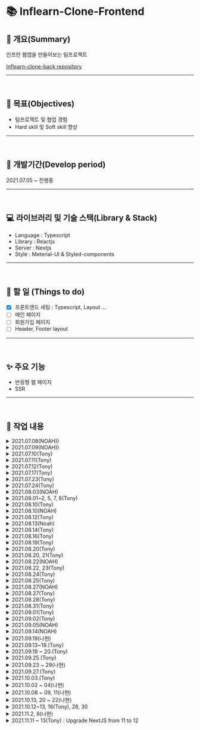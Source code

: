 # 📚 Inflearn-Clone-Frontend

## 📖 개요(Summary)

인프런 웹앱을 만들어보는 팀프로젝트

[Inflearn-clone-back repository](https://github.com/Ark-inflearn/inflearn-clone-back)

---

<br />

## 🎯 목표(Objectives)

- 팀프로젝트 및 협업 경험
- Hard skill 및 Soft skill 향상

---

<br />

## 📆 개발기간(Develop period)

2021.07.05 ~ 진행중

---

<br />

## 💻 라이브러리 및 기술 스택(Library & Stack)

- Language : Typescript
- Library : Reactjs
- Server : Nextjs
- Style : Meterial-UI & Styled-components

---

<br />

## 📑 할 일 (Things to do)

- [x] 프론트엔드 세팅 : Typescript, Layout ...
- [ ] 메인 페이지
- [ ] 회원가입 페이지
- [ ] Header, Footer layout

---

<br />

## ✨ 주요 기능

- 반응형 웹 페이지
- SSR

---

<br />

## 📗 작업 내용

<details>
<summary>2021.07.08(NOAH))</summary>

github repository 생성

- collaborator 초대
- branch protect rule 설정

</details>

<details>
<summary>2021.07.09(NOAH))</summary>

Readme 작성
react-hook-form 적용

참고문헌

- [nextjs, typescript, meterial-ui and jest set-up](https://documentationnerds.com/blog/tech/setup-next-frontend-with-typescript-eslint-prettier-jest-and-react-testing-library)
</details>

<details>
<summary>2021.07.10(Tony)</summary>

### npm run dev 실행 안됨

- [x] next와 next dev의 차이는 ?

  - [What is the difference between next (dev) and next build && next start ?](https://github.com/vercel/next.js/discussions/15053)
  - 같다

- [x] cross-env NODE_OPTIONS='--inspect' next dev는 실행이 안된다.
  - NODE_OPTIONS='--inspect' 이것 때문에 안됨
    - NODE_OPTIONS=inspect 으로 수정하면 실행 됨
    - NODE_OPTIONS 이란 환경변수가 왜 필요한지 잘 모르겠음

### dir 배치 수정

- [x] src 안에 들어가야 할 것은 ?
  - https://nextjs.org/docs/advanced-features/src-directory
  - 앱을 실행하는데 필요한 내가 작성한 소스코드

### 레이아웃 및 컴포넌트 수정([Semantic tag](https://velog.io/@ru_bryunak/HTML-%EA%B8%B0%EC%B4%88-2-%EC%8B%9C%EB%A7%A8%ED%8B%B1-%ED%83%9C%EA%B7%B8%EB%9E%80#:~:text=2%2F8-,%EC%8B%9C%EB%A7%A8%ED%8B%B1%20%ED%83%9C%EA%B7%B8%EB%9E%80%3F,%EC%9D%B4%20%EC%8B%A4%ED%98%84%EB%90%A0%20%EC%88%98%20%EC%9E%88%EB%8B%A4.))

- [x] nav 태그를 div에서 nav로 변경, nav를 header로 감싸줌

  - inflearn 공홈에서 개발자 도구로 태그를 확인하여 똑같이 만들어 줌

- [ ] pages dir 안에 \_document, \_app, index 등 next에서 제안하는 페이지 구성방식 확인 후 정리
  - \_document :
  - \_app :
  - index :

### 기타 설정파일 확인

- [ ] tsconfig.json 에서 include 부분 다시 확인하기

</details>

<details>
<summary>2021.07.11(Tony)</summary>

- [x] header, footer 윤곽만 잡기

### home page

- [ ] slider 공간만 만들기
- [x] 검색창 모양만 만들기
- [ ] 강의 카드 컴포넌트 만들기
  - li.lecture\_\_card{card$}\*10
  - [emmet을 통해 효율적으로 작성](https://webruden.tistory.com/77)

```html
<li className="lecture__card">card1</li>
<li className="lecture__card">card2</li>
<li className="lecture__card">card3</li>
<li className="lecture__card">card4</li>
<li className="lecture__card">card5</li>
<li className="lecture__card">card6</li>
<li className="lecture__card">card7</li>
<li className="lecture__card">card8</li>
<li className="lecture__card">card9</li>
<li className="lecture__card">card10</li>
```

</details>

<details>
<summary>2021.07.12(Tony)</summary>

### Things to do

- [x] 강의 카드 컴포넌트 만들기
- [x] 더미 데이터(json)으로 강의 컴포넌트 home에 띄우기
  - [ ] 실제로 api로 받아오는 과정 알아보기
- [ ] media query 로 반응형 화면 만들 때 스크린 사이즈 나누는 구간 알아보기
- [x] slider 공간만 만들기
- [ ] search안의 title 문구 매일 바뀌게 하기

### home page

- html 원달러 표시 : `&#8361;`
- 천단위 콤마 : [정규식 이용](https://hianna.tistory.com/441)

### 참고 문헌

- [html에 원달러 표시 대신 reverse solidus 나올 때](https://sqlplus.tistory.com/entry/html-%EC%86%8C%EC%8A%A4%EC%97%90-%EC%9B%90%ED%99%94%ED%86%B5%ED%99%94%ED%91%9C%EC%8B%9C%EB%A5%BC-%ED%95%A0%EB%95%8C-%EC%97%AD%EC%8A%AC%EB%A0%88%EC%89%AC%EB%A1%9C-%EB%82%98%EC%98%AC%EB%95%8C-%EC%B2%98%EB%A6%AC%EB%B0%A9%EB%B2%95)

</details>

<details>
<summary>2021.07.17(Tony)</summary>

### tsconfig.json 속성

- [컴파일러 옵션 설정](https://typescript-kr.github.io/pages/compiler-options.html)

- include, exclude 속성은 glob과 유사한 파일 패턴 목록을 가짐

  - \*: 모든 문자(디렉토리 구분기호 제외)
  - ?: 한 문자와 매칭(디렉토리 구분기호 제외)
  - \*\*/ : 반복적으로 모든 하위 디렉토리와 매칭
  - "src/\*/\*\*" : src 안의 모든 하위 디렉토리 + 지원하는 확장자(ex. .ts, .tsx, .d.ts)
    - allowJs가 true(true로 설정 해놓은 상태)이면 .js와 .jsx 도 포함

- [ ] next에서 typescript return type, prop type 알아보기
  - [x] type vs interface
    - interface로 표현할 수 없는 형태가 아니면 interface를 이용하자
  - [ ] next에서 return type, prop type을 어떻게 지정하는게 좋은지 알아보기

### 참고 문헌

- [typescript-kr, tsconfig.json](https://typescript-kr.github.io/pages/tsconfig.json.html)
- [type vs interface가 더 낫다](https://yceffort.kr/2021/03/typescript-interface-vs-type)
- [type과 interface 차이](https://medium.com/@alexsung/typescript-type%EA%B3%BC-interface-%EC%B0%A8%EC%9D%B4-86666e3e90c)

</details>

<details>
<summary>2021.07.23(Tony)</summary>

## Issue #9 : AppLayout 구조 적용

### \_document, \_app, index 우선순위 파악

- \_document.js는 시작점 : HTML Document
- \_app.js : 공통의 레이아웃 작성
- index.js : "/"로 시작되는 경로
- \_error.js : Error page : 아직 잘 모름

참고 문헌

- [개인블로그 : next.js 구조](https://salgum1114.github.io/nextjs/2019-05-06-nextjs-static-website-1/)

document > app > index 순으로 내려와서 index에 본격적으로 만들면 될 것 같다

- 현재 AppLayout 이라는 공통 component를 만들어서 header와 footer가 필요한 곳이면 사용 할 수 있게 함

### styled component 설치

- npm i styled-components
- noah님하고 상의하고 웬만하면 .css파일을 작성하지 않는 방향으로 진행해볼 예정

typescript는 입력이 예상되는 props에 대한 type검사는 할 수 있겠지만
react에서 어떻게 써야되는지는 알아볼 필요가 있음

</details>

<details>
<summary>2021.07.24(Tony)</summary>

### 작업내용

- MainSlider 컴포넌트 추가
  - react-slick 라이브러리 사용

### 향후 계획

#### style

- [ ] .CSS 파일 styled component로 변경할 예정
- [ ] CSS style 관련 공통으로 사용하는 색상 등에 대한 상수값을 모아놓은 파일 생성

#### slider 기능 추가 및 수정

- [ ] 향후 배경색을 이미지와 같게하는 방법에 대해 생각해보고 변경
- [ ] 해당 슬라이드로 이동하는 버튼 추가
- [ ] 모바일 화면에 슬라이더 모양 변화하도록 수정
- [ ] 슬라이더에 링크 추가

#### 리덕스 및 사가 설정

</details>

<details>
<summary>2021.08.03(NOAH)</summary>

### 작업내용

- signup page 작성
  - Material-UI( CSS)
    - TextField: input과 같은 역할을 함
    - Typography: div와 같은 역할
    - Grid: Grid를 사용하여 Flex나 Grid와 같은 디자인을 쉽게 구현
    - IconButton: Material에서 제공하는 icon을 button으로 사용하게 해줌
    - styles.ts: custom css파일, className으로 변수값을 넘기면 custom 디자인이 적용됨
  - react-hook-form( form)
  - yup( signup rule)

### 향후 계획

#### style

- [x] SNS 로그인 디자인

#### 회원가입 rule

- [x] yup을 사용하여 회원가입 rule 설정
- [x] rule에 맞지 않은 경우 error 메시지 출력
- [ ] 이용약관, 개인정보취급방침 페이지 생성

</details>

<details>
<summary>2021.08.01~2, 5, 7, 8(Tony)</summary>

## Redux setting

### 1. 설치 모듈

#### npm install redux next-redux-wrapper react-redux --save

- redux
- next-redux-wrapper
  - Next.js의 서버사이드 렌더링 관련 복잡한 설정을 쉽게 해주는 HOC
- react-redux
  - react 바인딩

#### npm install -d redux-devtools-extension @types/next-redux-wrapper @types/react-redux

- redux-devtools-extension : 개발자 도구 사용을 위한 라이브러리

#### npm install redux-saga

- redux-saga는 type을 자체적으로 지원하기 때문에 @type/redux-saga는 필요 없음(deprecated 됨)

#### npm i immer

- 알아서 불변성을 지켜주는 라이브러리

#### npm i faker shortid

- npm i --save-dev @types/faker
- npm i --save-dev @types/shortid

- dummy data test를 동적으로 하기 위해 faker와 shortid를 설치

#### npm i axios

- saga에서 사용, 비동기 http통신(Promise based HTTP client for the browser and node.js)

#### npm i -S @redux-saga/core

- eslint가 지적해줘서 설치함

### 2. redux tree

redux

- reducers
  - index
  - user
  - lecture
  - types
- sagas
  - index
  - user
  - lecture
- configureStore

#### 2-1. commonState class 삭제

- loading, done, error의 반복되는 타이핑을 피하려고 했으나 done을 제거하고 loading, error만 사용하면 없는게 더 직관적이라서 없는게 낫다고 판단 함
- data도 class member 변수로 있었으나 막상 사용해보니 class 내 멤버변수에 있을 필요가 없었음

### 3. 기타

#### 리덕스 설치 및 세팅 중

- [x] State type 정의 해야 됨
- [x] User, Lecture - reducer, saga 설계
  - lecture만 샘플로 생성

#### eslint rule 중 'no-param-reassign': 'off' => immer 사용을 위해

#### main(home) page redux 동작 흐름

- 처음 화면을 불러올 때 LOAD_REQUEST action을 시작으로 데이터(Lecture card)를 불러 옴
- add 버튼을 누를 때마다 데이터가(Lecture card) 추가 됨
- 지금은 더미 데이터로 불러 오지만 api를 요청할 경우 request에서 호출 하는 부분만 추가하면 됨

#### 별점 표시 방식

- 소수점 둘 째 자리에서 반올림 후 소수점 첫 째 자리 저장
- n.2 ~ n.8 까진 별 반개(3.2~3.8은 3개 반)
- n.1 점까진 버림(3.1은 별 3개로 표시)
- n.9 점은 올림(3.9는 별 4개로 표시 됨)

### 4. 참고 문헌

- https://jktech.tistory.com/46
- 인프런 노드버드 강의
- https://medium.com/@raphat/next-js-typescript-redux-3fbc990cb901
- [next-redux-wrapper 공식문서](https://github.com/kirill-konshin/next-redux-wrapper)
- [RootState](https://stackoverflow.com/questions/60777859/ts2339-property-tsreducer-does-not-exist-on-type-defaultrootstate)

### 5. 프론트 회의 안건

- [ ] 타입 저장 위치 : interface나 type을 해당 파일에 놓을 것인지 따로 파일을 만들어서 정리를 할 것 인지
- [ ] 리덕스가 전체 강의 로드하는 부분을 샘플로 만들었는데 자신이 만들 UI관련 리덕스는 직접 만드는 것이 좋을 것 같음
- [ ] 관리자 페이지를 만들어야 하나..? slider 배경색은 DB에서 가져와야 될 것 같은데 이걸 매번 백엔드 개발자가 저장하는 것 보다 관리자페이지가 있으면 좋을 것 같음
  - 우선순위 낮음

</details>

<details>
<summary>2021.08.10(Tony)</summary>

슬라이더 리덕스 연결
slider 하나 때문에 reducer와 saga에 파일을 하나씩 만들기 번거로워서
lecture파일에 합쳐서 작업했습니다.

</details>

<details>
<summary>2021.08.10(NOAH)</summary>

### 작업내용

- signup page error case
  - Material-UI( CSS)
    - useStyle: material-ui에 직접 className으로 스타일을 적용하기 위한 hook, 적용하고자하는 속성을 객체로 생성하고 적용
    - createTheme: meterial-ui에서 이미 디자인된 속성들을 변경하고 싶은 경우 사용, ex) 색상, 크기, 패딩.. 등
  - react-hook-form( form)
    - Controller: material-ui와 같은 라이브러리를 연동하기 위한 wrapper
    - useFormContext: 중첩 된 구조에서 데이터를 전달하고자 할 때 사용, ex) 특정 form을 component로 빼서 관리하고 react-hook-form을 적용하는 경우
    - FormProvider: userFormContext가 적용하고자 하는곳의 wrapper
    - useForm: react-hook-form 기본 hook
  - yup( signup rule)
    - error 핸들시 schema 객체에 에러 핸들을 하고자하는 사항들을 정리하고 react-hook-form의 formState의 error에서 받아서 사용, ex) errors.email?.message
    - yup을 태그에 적용할때 태그 name과 yup에서의 정의 이름을 같게 해야 적용이 됨, ex) name: email / email: yup.string().min(10).max(30)....
    - matches: 정규표현식을 사용하기 위한 method
    - oneOf([yup.ref('email'), null]: 다른 input과 값이 일치하는지 여부를 확인하고자 할 때 사용
    - error 객체의 경우 submit하고 나서 적용 됨
    - 현재 정규표현식의 에러 핸들은 errors 객체의 message method를 확인하여 일치하는 방식으로 적용

### 오류해결

- Warning: Failed prop type: Invalid prop `error` of type `object` supplied to `ForwardRef(TextField)`, expected `boolean`
  - TextField 태그의 error에는 boolean값만 가능한데 yup에서의 에러 메시지는 문자열이 생성되기 때문에 문제가 되는 현상
    - error 태그에 !!를 두번 넣어 boolean 변수로 만들어주면 됨, ex) !!error.password

### 향후 계획

- Redux와 연결
- 로그인 모달 구현
- 공통 레이아웃 구현

#### 회원가입 rule

- [x] yup을 사용하여 회원가입 rule 설정
- [x] rule에 맞지 않은 경우 error 메시지 출력
- [ ] 이용약관, 개인정보취급방침 페이지 생성

</details>

<details>
<summary>2021.08.12(Tony)</summary>

### 메인페이지 리스트에 로딩 스피너 추가

- 서버사이드 렌더링이기 때문에 필요 없을 것 같기도 함
- 재미로 추가 해봄

### 메인페이지 강의 리스트

- 마우스 호버 시 나오는 description 추가
- [ ] 장바구니, 좋아요 등 아이콘에 설명 라벨 추가 해야 함
- [ ] 카드 전체적으로 크기 키워야 함

### 기타

- 컴포넌트 파일명 첫글자 대문자로 변경(노아님 요청사항)

### 참고문헌

- [react onHover event handling](https://upmostly.com/tutorials/react-onhover-event-handling-with-examples)

</details>

<details>
<summary>2021.08.13(Noah)</summary>

### Update Nextjs version 11

- Conformance
  - `npx next lint` 명령어를 치면 현재 app의 ESLint를 전체적으로 수행해서 메시지로 CLI에 보여줌
- Improved Performance
  - 11버전 업데이트를 하며 app을 열고 startup time을 24%이상 감소시키고 React refresh 관련하여 프로세싱 타임을 40%이상 감소시킴
  - Babel 관련 startup time 감소
  - 새로운 Babel loader 구축
  - 로딩, 메모리 캐싱과 관련하여 최적화
  - 개발자가 실제로 할 것은 없고 update만으로 이미 적용이 되는 사항
- Script Optimization

  - `next/script`
  - 웹사이트에 다른곳에서 가져와서 사용하는 기능들을 추가할때 라이브러리가 무겁거나 최적화의 문제가 있는데 이것을 Nextjs의 Script 태그가 해결해줌( polyfill, widgets 등)
  - Script 태그에 strategy 속성을 추가하면 자동적으로 최적화 및 성능 향상
    - third party 라이브러리의 실행 순서를 입맛에 맞게 설정 할 수 있음
    - beforeInteractive, afterInteractive( default), lazyOnload 속성

- Image Improvements
  - `next/image`
  - Image 로딩과 관련하여 성능 개선
    - Nextjs의 Image 태그를 사용하면 정적이미지의 가로/세로 크기를 자동으로 정의해줌
    - 인터넷이 느린 사용자를 위하여 blur 이미지를 Nextjs에서 태그 속성으로 제공
- Webpack 5
  - `next.config.js`
  - 웹팩5와 관련하여 다양한 특징 및 개선점들이 구축됨
- Create React App Migration (Experimental)
  - 새로운 툴 `@next/codemod` 개발
  - Create React App을 자동적으로 Nextjs로 변경해주는 툴
- Next.js Live (Preview Release)
  - 협업을 위한 기능
  - 웹사이트를 띄워놓은 상태에서 라이브로 마우스로 공간을 지정 할 수 있고 실시간 채팅도 가능한 기능

### 참고문헌

- [Nextjs docs](https://nextjs.org/blog/next-11#upgrade-guide)
- [Conformance](https://web.dev/introducing-aurora/)
- [Script](https://github.com/vercel/next.js/discussions/24938)
- [Script](https://docs.google.com/document/u/0/d/1ZEi-XXhpajrnq8oqs5SiW-CXR3jMc20jWIzN5QRy1QA/mobilebasic#)
- [Image](https://vercel.com/blog/core-web-vitals#cumulative-layout-shift)
- [Image](https://nextjs.org/docs/basic-features/image-optimization)
- [Webpack](https://nextjs.org/docs/messages/webpack5)

</details>

<details>
<summary>2021.08.14(Tony)</summary>

### 작업 내용

- 강의 카드 마우스 오버 할 때 나오는 설명 밑 아이콘 3개에 말풍선 추가
- lectureCard 폴더를 만들어서 components폴더 정리
- node notifier가 자동으로 설치됨(업데이트 하려고 npm i 하니 설치 됨)
  - cross platform(windows, mac, linux)에서 알람을 띄울 수 있는 모듈

### 참고문헌

- [CSS로 말풍선 만들기](https://ungdoli0916.tistory.com/753)

</details>

<details>
<summary>2021.08.16(Tony)</summary>

### 작업 내용

- AppLayout, CourseLayout을 components 폴더에서 layouts (신규)폴더로 이동
- [ ] create course 페이지에서 제목 입력 후 강의 만들기를 누르면 수정 페이지로 이동
- 강의 생성 후 id를 저장할 필요는 없을 것 같아서 리덕스를 사용하지 않음
  - 어떻게 하는게 좋을지 토론 필요

```typescript
const inputTitle = useRef<HTMLInputElement>(null);
```

- 초기값에 null을 박아줘야 된다. -> HTMLInputElement | null

#### next에서 redirect

```typescript
import { useRouter } from 'next/dist/client/router';
const router = useRouter();
router.push(`/course/${id}/edit/course_info`);
```

### 로컬 서버 세팅

```typescript
// app.ts or index.ts
app.use(
  cors({
    origin: true,
    // credentials: false
  })
);
app.use(express.json()); // front에서 json형태의 data를 보낼때 그것을 req.body에 넣어줌
app.use(express.urlencoded({ extended: true })); // form&submit을 하면 url encoded방식으로 data가 넘어오는데 그것을 req.body에 넣어줌

app.use('/create_course', lectureRouter);
```

```typescript
// lectureRouter
import * as express from 'express';

const router = express.Router();

router.post('/', (req, res) => {
  console.log('body', req.body);
  res.json({ id: 1234, result: 'ok' });
});

export default router;
```

### 나중에 추가해야 될 부분

- `/course/${id}/edit/course_info`으로 이동 시 내 강의가 아닌 곳으로 이동할 경우 404 띄워줘야 함
  - 유저가 GET방식으로 접속을 시도 할 때 서버에서 검증 후 수정페이지를 보여줄지 말지 결정

</details>

<details>
<summary>2021.08.19(Tony)</summary>

### create_course page

- create_course에서 강의 만들기 누르면 `/course/1/edit/course_info`로 이동하게 함
  - 나중에 서버 붙일 땐 주석 해제하면 됨
- 제목 없는 경우 alert 대신 경고 메세지가 뜨도록 함

### create_course -> edit 강의 제목 넘기기

- 리덕스 사용
- 기존 axios만 사용하던 것을 redux를 이용하도록 변경
  - saga effect의 put은 dispatch랑 비슷함

### saga call type

- `Generator<T, TReturn, TNext>`
- [x] generator function에서 type 지정하는 법 알아보기
  - https://github.com/microsoft/TypeScript/issues/26959

### test.css 파일 생성

- styled component 에서 자동완성을 잘 지원하지 않으므로 css파일을 테스트목적으로 만들음

### create course btn에 로딩 적용

- 로딩 시간 동안 클릭 방지(pointer-events), 투명도 변경(opacity)

### 참고문헌

- [styled component props](https://styled-components.com/docs/basics)
- [css prevent mouse click](https://stackoverflow.com/questions/44719980/how-to-prevent-the-click-event-using-css)
- [css pointer-events](https://developer.mozilla.org/en-US/docs/Web/CSS/pointer-events)
- [typescript styled components with props](https://stackoverflow.com/questions/47077210/using-styled-components-with-props-and-typescript)

</details>

<details>
<summary>2021.08.20(Tony)</summary>

### Things to do

- [x] create-course에서 store에 저장한 title 가져오기
- [ ] edit course info 앱 레이아웃 수정

</details>
<details>
<summary>2021.08.20, 21(Tony)</summary>

### 수정사항

- children에 type 적용
- header, footer 이름을 HeaderLayout, FooterLayout으로 변경( Next에 존재하는 이름이기 때문에 겹침)
- 컴포넌트의 재사용성을 위해서 기존 styles를 지우고 컴포넌트로 이동

### styled(Link) 안됨

```typescript
const SeeTheLecture = styled.button`
  font-weight: 800;
  width: 160px;
  height: 48px;
  font-size: 18px;
  border-radius: 3px;
  border: 0;
  background-color: #fff;
  border-color: #dbdbdb;
  border-width: 1px;
  color: #363636;
  cursor: pointer;
  justify-content: center;
  padding: calc(0.375em - 1px) 0.75em;
  text-align: center;
  white-space: nowrap;
`;

<Link href={`/course/${id}`}>
  <SeeTheLecture>강의보기</SeeTheLecture>
</Link>;
```

- Link안에 button태그 넣는 방식으로 스타일링 적용

  - a태그로 하려 했으나 width가 적용이 안됨

- [ ] 강의 제작 column에 해당 페이지 일 때 글자 색 변화
  - course_info 페이지 -> 강의 정보 글자 색 진하게

</details>
<details>
<summary>2021.08.22(NOAH)</summary>

### Things to do

- [ ] 버튼에 스타일 적용
- [ ] responsive 화면 구성

### 수정사항

- 회원가입 페이지 및 컴포넌트 리팩토링
- useStyles 구조분해

```typescript
const { classname } = useStyles();
```

### 적용사항

- Header 구현
  - AppBar : 네비게이션 컨테이너
  - ToolBar : 안에 컨텐츠를 넣으면 Flex와 같이 자동정렬
- 적용해야 할 버튼을 headerData로 하여 추가
  - 추 후 변경이 있을때 쉽게 적용하기 위함

### 문제사항

- nextjs에서 html,body 태그가 전체화면이 되지 않아 \_app.tsx에 아래 스타일을 적용하였으나 메인페이지에서 적용되지 않는 현상
  - html이 전체 보이는 화면의 크기가 아니기 때문에 sticky가 중간에 짤림

```typescript
<style global jsx>
  {`
    html,
    body,
    body > div:first-child,
    div#__next,
    div#__next > div {
      height: 100%;
    }
  `}
</style>
```

</details>

<details>
<summary>2021.08.22, 23(Tony)</summary>

- [ ] edit course layout
  - [x] column sticky
  - [x] 현재 페이지에 해당하는 부분 글자 진하게
  - [ ] modal : 눈길을 끄는 제목 작성 꿀팁
  - [ ] 페이지 로드 시 관련 데이터 가져와서 필수 조건 작성된 페이지는 초록색으로 v 표시
- [ ] course_info 페이지 구성

### CourseLayout.tsx

CourseHeaderContainer height + CourseLayoutGrid padding top(24px) + CourseNav padding top(0.75rem == 12px) 의 높이에 sticky

- StepContainer의 headerHeight prop에 바로 넣어 주면 CourseHeaderContainer height가 측정되지 않은 상태(undefined)로 계산이 되서 sticky의 top에 NaN이 들어감(sticky 적용 안됨)
- 페이지 로드할 때 useState의 headerHeight에 값을 넣어서 나중에 계산된 height값이 반영 되도록 함

### create_course.tsx

- 강의 id를 전달 받고 saga에서 직접 redirect시키도록 함(뒤로가기 안되는 문제 해결)

</details>

<details>
<summary>2021.08.24(Tony)</summary>

### create_course

- 강의 만들기 버튼을 누르지 않고 input text에서 제목 입력 후 엔터로도 강의 생성되도록 변경

### CourseLayout

- window.location.pathname에서 강의 생성후 수정페이지로 넘어갈 때 window객체를 인식하지 못해서 useRouter를 사용해서 현재 경로를 추적하도록 함

### 데이터 로드해서 넣어야 함

- [ ] 미리 저장했던 데이터 불러와서 데이터 로드해서 넣어야 함

</details>

<details>
<summary>2021.08.25(Tony)</summary>

### 카테고리 버튼 중 다른 카테고리 선택하면 현재 선택된 카테고리 색상 원래대로 돌리기

- 사용하는 곳에서 useState로 변수 하나 만들고 그것을 prop으로 전달

```typescript
// course_info.tsx
const [selectedId, setSelectedId] = useState<string>('');

<CourseCommonButton id="1" text="개발, 프로그래밍" selectedId={selectedId} setSelectedId={setSelectedId} />;
```

- 버튼 컴포넌트의 onClick에서 버튼 클릭한 것에 대한 정보(id)를 저장
- 버튼 컴포넌트 안의 useEffect에서 그것과 일치하는지 여부에 따라 true/false를 styled component에 전달

```typescript
// CourseCommonButton.tsx
const CourseCommonButton = ({ id, text, selectedId, setSelectedId }: Props) => {
  const [isSelected, setIsSelected] = useState(false);

  function onClickButton() {
    setSelectedId(id);
  }

  useEffect(() => {
    if (id === selectedId) {
      setIsSelected(true);
    } else {
      setIsSelected(false);
    }
  }, [selectedId]);

  return (
    <CourseCommonButtonStyle onClick={onClickButton} key={id} isSelected={isSelected}>
      {text}
    </CourseCommonButtonStyle>
  );
};
```

### 추가 하기 버튼 누르면 add components dynamically

- 리덕스에서 state(array)를 가져와서 추가해야 될 것 같다

#### 예상 데이터 구성

```typescript
data : {
  createLecture : {
    courseInfo : {
      title: string, // 강의 제목
      whatYouCanLearn: string[], // 이런걸 배울 수 있어요
      expectedStudents: string[], // 이런 분들에게 추천해요
      requiredKnowledge: string[], // 선수지식
      category: { // 카테고리
        id: string,
        name: string,
      },
      level: string // 강의 수준
    }
    // 상세소개, 커리큘럼, 커버이미지 정보는 나중에
  },
  setting : {
    // 강의설정
    // 지식공유자 설정
  }
}
```

### 참고 문헌

- [dynamically-add-child-components-in-react](https://stackoverflow.com/questions/36651583/dynamically-add-child-components-in-react)

</details>

<details>
<summary>2021.08.27(NOAH)</summary>

### HeaderLayout

- 메뉴바 포지션 수정

  - 메뉴바가 평소에는 relative였다가 메뉴바 크기만큼 내려올 경우 sticky로 바뀌도록 수정
  - scroll 이벤트가 너무 자주 불리기 때문에 lodash 라이브러리의 throttle 기능을 사용하여 0.3초에 한 번만 불리도록 구현

```typescript
const throttledScroll = useMemo(
  () =>
    throttle(() => {
      if (window.scrollY > 64) {
        setIsNavOn(true);
        return;
      }
      setIsNavOn(false);
    }, 300),
  []
);
```

- 모바일용 메뉴바
  - 인프런 페이지와 같이 모바일 화면( 1025px)이하로 내려갈 경우 Layout이 변경되도록 구현
  - 메뉴를 팝업으로 띄워지도록 함

### HeaderLayout 구현해야 할 것

- 로그인 모달창
- 검색창 기능
- 메뉴 팝업 기능
- 모바일 메뉴 팝업 스타일링

### 추 후 확인

- 일단 레이아웃이 되도록 CSS를 덕지덕지 붙여놨는데 효율적으로 할 수 있도록 검토해야 함

</details>

<details>
<summary>2021.08.27(Tony)</summary>

### 강의생성 후 window api로 페이지 이동시 데이터 날라가는 문제

- window.location.href 를 사용하면 페이지가 새로고침되면서 자바스크립트(리덕스 스토어)에 있는 모든 데이터가 날라감

- react나 next에서 제공하는 router를 saga에서 사용해야 되는데
  useRouter나 useHistory는 hook이기 때문에 component가 아닌 saga에선 사용이 불가능 함(hooks rule)

- 문제 해결
  - saga에서 페이지 이동을 시키려 했으나 위와 같은 문제로 잘 되지 않음
  - 'history', 'react-router-redux' 라이브러리 둘다 써봤는데 typescript문제인지 next문제인지 뭔지 잘 되지 않음
  - 기존 방식 대로 컴포넌트에서 페이지를 이동 시키는 대신 flag로 사용중인 done변수를 false로 만드는 dispatch를 실행문 마지막에 추가해서 성공

</details>

<details>
<summary>2021.08.28(Tony)</summary>

### 강의 수정 페이지 로드 시 데이터 받아오기(redux saga)

- 확인

### children component에 props 전달하기

```typescript
<CourseMain>
  {console.log('React.isValidElement(children)', React.isValidElement(children))}
  {React.isValidElement(children) && React.cloneElement(children, { lectureData })}
  {/* {React.Children.map<React.ReactNode, React.ReactNode>(children, (child) => {
            if (React.isValidElement(child)) {
              return React.cloneElement(child, { lectureData });
            }
          })} */}
  {/* {children} */}
</CourseMain>
// 결론 안됨 => each child에서 store에서 데이터 가져오기
```

- each child에서 store에서 데이터 가져오기

### typescript에서 initial data 를 하나하나 다 넣어줘야되는건지 알아보기

- 초기값을 다 넣어줘야 될 것 같음

### 참고문헌

- [children component에 props 전달하기](https://eomtttttt-develop.tistory.com/203)
  - `This JSX tag's 'children' prop expects a single child of type 'ReactElement<any, string | JSXElementConstructor<any>>', but multiple children were provided.` => 안됨
  - https://stackoverflow.com/questions/42261783/how-to-assign-the-correct-typing-to-react-cloneelement-when-giving-properties-to
    - 안됨 : React.isValidElement(children) 통과가 안됨
  - https://www.geeksforgeeks.org/how-to-use-react-cloneelement-function/
  - [리액트 요소 검증하기](https://webisfree.com/2020-08-26/[react]-%EB%A6%AC%EC%95%A1%ED%8A%B8-%EC%9A%94%EC%86%8C-%EA%B2%80%EC%A6%9D%ED%95%98%EA%B8%B0-isvalidelement)
    - 하나 짜리만 됨(`<div>하나<div>` 같은)
      - 하나 짜리도 props 전달이 잘 안됨
- [react-children with typescript](https://www.carlrippon.com/react-children-with-typescript/)

</details>

<details>
<summary>2021.08.31(Tony)</summary>

### eslint => react/require-default-props : off

- https://stackoverflow.com/questions/63696724/eslint-problem-with-default-props-in-functional-component-typescript-react

### onClickDelete

#### 1차 시도 : store state is read-only

```typescript
const onClickDelete = (_list: string[], index: number) => {
  _list.splice(index, 1);
};
<button onClick={() => onClickDelete(list, index)} type="button">
  <DeleteIcon />
</button>;
```

- redux에 있는 데이터는 read-only 임
- dispatch를 이용해서 reducer에서 작업을 하려고 했었는데 component에 들어오는 string[]이 store에 각각 다르게 저장되어 있기 때문에 기존의 draft.initialState.data 같은 방식으로 수정할 수 없음

#### 2차 시도 : read-only 제거 - setAutoFreeze(false);

```typescript
// store에서 read-only 속성 제거
import { setAutoFreeze } from 'immer';
setAutoFreeze(false);

// TextListBox.tsx
const onClickDelete = (_list: string[], index: number) => {
  _list.splice(index, 1);
};
<button onClick={() => onClickDelete(list, index)} type="button">
  <DeleteIcon />
</button>;
```

- store에 있는 값을 직접 변경 가능하지만 re-render가 안됨
  - 원래 reducer로 store의 값을 변경하면 re-render가 되는데 이런식으로 바로 바꿔버리니까 안되는 듯

#### 3차 시도 : useState에 store의 state를 넣고 setState를 컴포넌트에 전달

```typescript
// course_info.tsx
const [textArray, setTextArray] = useState<string[]>();
<TextListBox list={textArray} setTextArray={setTextArray} />;

// TextListBox.tsx
type Prop = {
  list?: string[];
  setTextArray: React.Dispatch<React.SetStateAction<string[] | undefined>>;
};

const TextListBox = ({ list = [], setTextArray }: Prop) => {
  const onClickDelete = (textList: string[], index: number) => {
    textList.splice(index, 1);
    setTextArray([...textList]);
    console.log('after remove', textList);
  };

  return (
    <button onClick={() => onClickDelete(list, index)} type="button">
      <DeleteIcon />
    </button>
  );
};
```

- setState를 전달을 해도 setTextArray(textList) state를 직접 변화하고 그것을 그대로 전달하면 렌더링이 되지 않음
- setTextArray([...textList]); 같이 배열을 새로 할당해서 전달해야 렌더링이 다시 됨
- TextListBox를 사용하는 개수만큼 useState를 만들어서 각각 전달할 예정

#### 'react/no-array-index-key': 'off'

- index를 key로 사용할 때 나오는 eslint 경고
- 나중에 eslint때문에 문제될 것 같아서 미리 제거

### 참고문헌

- [javascript removing element of array cleanest way](https://stackoverflow.com/questions/47023975/what-is-the-cleanest-way-to-remove-an-element-from-an-immutable-array-in-js)
- [Cannot test reducer: Cannot assign to read only property](https://github.com/reduxjs/redux-toolkit/issues/424)

### 과연 이 방법이 최선인가?

- 컴포넌트 재사용을 위해 리덕스의 read-only속성을 없애고 useState를 각각 만들면서 사용해야되는 건지, 다른 더 좋은 방법은 없는지 찾아봐야 함

### 다음 진행 예정

- [ ] drag and drop으로 array 순서 변화

</details>

<details>
<summary>2021.09.01(Tony)</summary>

### 불변성 보장 하면서 array에서 요소 삭제 하기

```javascript
const arr = ['a', 'b', 'c', 'd', 'e'];

const indexToRemove = 2; // the 'c'

const result = [...arr.slice(0, indexToRemove), ...arr.slice(indexToRemove + 1)];

console.log(result);

// slice는 ...arr를 두번이나 하는 번거로움이 있으므로
const textArray = [...textList];
textArray.splice(index, 1);
// 배열 복사 후 splice를 사용
```

### typescript function type

- parameter 타입, return 타입을 정의해주면 된다.

```typescript
fn: (a: string) => void
```

### redux를 typescript에서 사용하면 initialState는 전부 초기값이 있어야 된다.

- reducer에서 action.data를 받아서 넣을 때 optional chaining을 사용할 수 없다고 나옴

### 참고 문헌

- [typescript function type](https://www.typescriptlang.org/docs/handbook/2/functions.html)

</details>

<details>
<summary>2021.09.02(Tony)</summary>

## TextListBox delete button

### High order function 적용

- HOF로 바꿔도 컴포넌트의 함수타입은 그대로 적용해도 적용됨
- [ ] HOF의 예시를 더 찾아보고 장점을 알아보기

### 버그 수정

- `이런 분들에게 추천해요` 에서 TextListBox를 사용할 때 list array를 expectedStudents가 아닌 whatYouCanLearn으로 오타가 있는 부분을 수정함

</details>

<details>
<summary>2021.09.05(NOAH)</summary>

## 회원가입 error 메시지

- err.response.data에 서버에서 받아온 에러 메시지가 있음
- AxiosError typescript 처리

```typescript
onError: (err: AxiosError) => {
  console.error(err.response?.data);
};
```

- useInput 커스텀 훅 nodebird 강의에서 가져옴

```typescript
import { ChangeEvent, Dispatch, SetStateAction, useCallback, useState } from 'react';

type ReturnType<T = any> = [T, (e: ChangeEvent<HTMLInputElement>) => void, Dispatch<SetStateAction<T>>];

const useInput = <T>(initialData: T): ReturnType<T> => {
  const [value, setValue] = useState(initialData);

  const handler = useCallback((e: ChangeEvent<HTMLInputElement>) => {
    setValue(e.target.value as unknown as T);
  }, []);

  return [value, handler, setValue];
};

export default useInput;
```

## 구현 할 것

- 비밀번호 찾기 모달
- 간편 회원가입
- 간편 로그인

</details>

<details>
<summary>2021.09.14(NOAH)</summary>

## 비밀번호 찾기 Modal 구현 (Portal 사용)

- \_document.js 페이지에 Modal을 넣을 div tag 추가

```html
<html lang="en">
  <head>
    <link rel="stylesheet" href="https://fonts.googleapis.com/css?family=Roboto:300,400,500,700&display=swap" />
  </head>
  <body>
    <script src="https://polyfill.io/v3/polyfill.min.js?features=default%2Ces2015%2Ces2016%2Ces2017%2Ces2018%2Ces2019" />
    <main />
    <NextScript />
    <div id="find-password-modal" />
  </body>
</html>
```

- Portal wrapper 추가

```typescript
export default function Portal({ children, selector }: IProps) {
  const [mounted, setMounted] = useState(false);

  useEffect(() => {
    setMounted(true);
    return () => setMounted(false);
  }, []);

  // eslint-disable-next-line @typescript-eslint/no-non-null-assertion
  return mounted ? createPortal(children, document.querySelector(selector)!) : null;
}
```

- Content가 되는 component 추가
- 비밀번호 찾기 버튼에 따라 showFindPasswordModal useState 변수의 boolean값을 변경하여 제어

```typescript
{
  showFindPasswordModal && (
    <Portal selector="#find-password-modal">
      <FindPasswordModal handleCloseModal={handleCloseFindPasswordModal} />
    </Portal>
  );
}
```

## 구현 할 것

- 백엔드쪽에 Router가 구현된 후 API 연결 테스트를 해야 함

</details>

<details>
<summary>2021.09.19(나현)</summary>

## 구현한 것

- 강의 페이지 레이아웃을 대략적으로 구현
- 강의 카테고리와 필터(난이도, 유·무료 선택, 온라인/오프라인)를 각각 CategoryMenu 컴포넌트와 LectureFilter 컴포넌트로 분리
- 강의 검색하기 부분 디자인 구현
  - 인프런 CSS 참고함.

## 앞으로 진행할 작업

- 더미데이터로 강의 리스트 나타내기
- 카드 정렬 스타일을 선택하는 Grid와 List 버튼 구현하기

</details>

<details>
<summary>2021.09.13~19.(Tony)</summary>

## 강의 생성 부 drag and drop

![](https://images.velog.io/images/gth1123/post/f3f4e477-405e-428d-a5c9-2d931999fa2d/dragAndDrop.gif)

javascript로 직접 구현하려 했으나 애니메이션발동 도중 DOM을 변경하거나
(DOM 위치가 바뀌면 애니메이션이 바뀐 위치를 기준으로 동작하기 때문에 계산이 어렵다)
애니메이션이 끝나기 전에 애니메이션의 도착지점을 변경하는 것이 어려워서 라이브러리를 사용하기로 했다

### sortablejs vs react-sortable-hoc vs react dnd

#### sortablejs

- Weekly Downloads : 약 80만
- 자바스크립트에서 사용하기 위해서 만들어진 라이브러리
- [sortablejs 예제](http://sortablejs.github.io/Sortable/#simple-list)
- react-sortablejs를 사용하면 리액트에서도 편하게 사용가능
  - Weekly Downloads : 약 8만

#### react-sortable-hoc

- Weekly Downloads : 약 46만
- 예제가 잘 되어있다
- [react-sortable-hoc 예제](http://clauderic.github.io/react-sortable-hoc/#/basic-configuration/basic-usage?_k=mpdxwt)

#### react dnd

- Weekly Downloads : 약 81만
- drag and drop react 라이브러리 중 가장 많이 사용된다

#### 선정 기준

- inflearn 애니메이션과 가장 유사한 것
- sortablejs가 거의 똑같고 나머진 mouseup 과 mousedown에서 애니메이션이 이동되는 방식이었다(drag api를 사용하지 않는 것으로 보임)

### react-sortablejs

```
npm install --save react-sortablejs sortablejs
npm install --save-dev @types/sortablejs
```

- force flag를 사용해서 설치를 했다.

- [npm cli flag: ` force` and ` legacy peer deps`](https://github.com/Ark-inflearn/inflearn-clone-front/wiki/npm-cli-flag:-%60--force%60-and-%60--legacy-peer-deps%60)

#### key !== index

DO NOT use the index as a key for your list items. Sorting will not work.

In all the examples above, I used an object with an ID. You should do the same!

I may even enforce this into the design to eliminate errors.

### type 변경 및 설정

- [x] lectureData?.courseInfo에 속한 배열 whatYouCanLearn, expectedStudents, requiredKnowledge 타입변경
  - string[] -> {name: string, order: number}[]
- [x] ReactSortable(sortablejs 라이브러리 컴포넌트)에 props type 맞게 설정

### redux 관련 세팅

- [x] 드래그 앤 드랍 후 저장 버튼 누르면 변경된 순서로 보내기(saga)
- [x] 중간 저장하면서 saga에서 order를 내가 변경해서 보내주는게 맞는건지 생각해보기

  - 그냥 프론트에서 변경된 order로 보내주자 - 나중에 백엔드랑 같이 고민해봐야 함

- delete 아이콘 클릭하면 삭제하던 방식 변경
  - 기존 : reducer에서 store에 있는 것을 바로 삭제
  - 변경 : store에 있는 것을 건들지 않고 useState로 임시로 저장 후 삭제 또는 순서의 변경을 해당 페이지에서 중간저장 버튼을 누르면 서버에 반영되도록 변경
    - 변경된 순서는 새로고침을 하면 다시 서버에서 변경 데이터를 store에 저장하는 방식
    - store는 서버에서 받은 정보만을 저장
    - react-sortablejs에서 사용하는 방식과 맞추는 것

## Things to do on this page

- [ ] 카테고리, 강의 수준 만들기
- [x] 중간 저장버튼과 redux, saga 연결하기
</details>

<details>
<summary>2021.09.19 ~ 20.(Tony)</summary>

## 추가 하기 버튼 기능 구현

- 추가하기를 누르면 store가 아닌 setState에서 변경
  - redux store에 직접 변경하지 않는 이유는 react-sortablejs에서 useState를 사용하기 때문

```typescript
// ReactSortable 컴포넌트에서 setList 속성에 setState가 들어가야 함
<ReactSortable list={expectedStudents} setList={setExpectedStudents} animation={200} handle=".handle">
  {expectedStudents.map((item, index) => (
    <TextListBox key={item.id} item={item} list={expectedStudents} setList={setExpectedStudents} index={index} />
  ))}
</ReactSortable>
```

</details>

<details>
<summary>2021.09.25.(Tony)</summary>

- [ ] package.json에서 dev에 포함된 NODE_OPTIONS='--inspect'자세히 알아보기
  - 예전엔 안됐었는데 지금은 되는 이유
- [x] create_course.tsx warning 조사 후 수정하기
- [ ] course_info.tsx warning 조사 후 수정하기
  - 무시
- [x] 추가하기 이후 input tag value 초기화

### create_course.tsx warning 조사 후 수정하기

- react_devtools_backend.js:4049 Warning: Received `false` for a non-boolean attribute `loading`.

```
// create_course.tsx

Warning: Received `false` for a non-boolean attribute `loading`.

If you want to write it to the DOM, pass a string instead: loading="false" or loading={value.toString()}.

If you used to conditionally omit it with loading={condition && value}, pass loading={condition ? value : undefined} instead.
```

#### BtnMakeCourse의 loading prop에 $를 붙여서 해결

```typescript
// create_course.tsx
interface IBtnProps {
  $loading: boolean;
}

const BtnMakeCourse = styled.button`
  // ...
  pointer-events: ${(props: IBtnProps) => (props.$loading ? 'none' : 'auto')};
  opacity: ${(props: IBtnProps) => (props.$loading ? 0.7 : 1)};
`;

<BtnMakeCourse $loading={createLectureLoading} type="button" onClick={handleSubmit}>
  강의 만들기
</BtnMakeCourse>;
```

- Transient props : $
  - 스타일이 지정된 구성 요소에 의해 사용되는 props가 기본 React 노드로 전달되거나 DOM 요소에 렌더링되는 것을 방지하려면 prop 이름 앞에 달러 기호($)를 붙여 일시적인 prop으로 만들 수 있습니다.

#### 참고 문헌

- https://mygumi.tistory.com/382
- https://stackoverflow.com/questions/49784294/warning-received-false-for-a-non-boolean-attribute-how-do-i-pass-a-boolean-f
- https://styled-components.com/docs/api#transient-props

### course_info.tsx warning

```
Warning: You provided a `value` prop to a form field without an `onChange` handler. This will render a read-only field. If the field should be mutable use `defaultValue`. Otherwise, set either `onChange` or `readOnly`.
```

```typescript
<form onSubmit={handleSubmitAddItem(inputWhatYouCanLearn)}>
  <Label>이런 걸 배울 수 있어요</Label>
  <BoxInput ref={inputWhatYouCanLearn} type="text" placeholder="e.g., 리액트 네이티브 개발" />
  <AddButton type="submit">추가하기</AddButton>
  <WarnMessage>두 개 이상 넣어주세요</WarnMessage>
</form>
```

- 위 코드에서 input tag에서 value를 사용하고 있지 않음
  - 원인 파악 안됨 - 프로그램에 영향없으니 무시하기로 함

#### 참고 문헌

- https://bbangaro.tistory.com/28
- https://stackoverflow.com/questions/43556212/failed-form-proptype-you-provided-a-value-prop-to-a-form-field-without-an-on

### 추가하기 이후 input tag value 초기화

```typescript
// course_info.tsx의 handleSubmitAddItem 함수
inputElement.current.value = ''; // input value 초기화
```

</details>

<details>
<summary>2021.09.23 ~ 29(나현)</summary>

## 구현한 것

- 더미데이터로 강의 데이터를 가져와서 Grid와 List 스타일에 맞는 형태로 강의 카드를 보여줌.

  - 스타일 선택 버튼을 눌렀을 때, 쿼리 파라미터로 강의 카드 스타일 값을 전달

    ```
    http://localhost:3000/courses?view=Gird
    ```

    위 url로 바로 접근했을 때 Grid 형식의 강의 스타일이 유지됨.

    - view에 전달할 수 있는 값

      | view 값 | 역할        |
      | ------- | ----------- |
      | Grid    | Grid 스타일 |
      | List    | List 스타일 |

- 강의의 할인율과 원가를 나타내는 LecturePrice 컴포넌트 생성

  ```jsx
  <LecturePrice price={price} discount={onDiscount} cardStyle="List" />
  ```

  - props 설명

    | props     | 역할                                        | 전달 데이터 값                                                                                                                           |
    | --------- | ------------------------------------------- | ---------------------------------------------------------------------------------------------------------------------------------------- |
    | price     | 원래 가격을 전달하는 부분                   | lecture 더미데이터의 price                                                                                                               |
    | discount  | 할인율을 전달하는 부분                      | lecture 더미데이터의 onDiscount                                                                                                          |
    | cardStyle | 각 강의 카드 스타일에 맞게 가격을 표시해줌. | <p>Grid: 기존 강의 카드(LectureCard.tsx)에 맞는 디자인</p><p>List: 수평으로 디자인된 강의 카드(HorizonLectureCard.tsx)에 맞는 디자인</p> |

- HeaderLayout에 강의 페이지 경로인 /courses 추가

## 아이콘 버튼 hover할 때마다 Card 컴포넌트 리렌더링 문제 해결 과정

- **문제 상황**
  추가 관련 아이콘 버튼을 hover 할 때마다, 랜덤으로 지정되는 해시태그 부분의 색상이 지속적으로 변경되는 문제 발생
- **문제 해결 과정**

  - React Developer Tools로 컴포넌트가 렌더링 될 때 업데이트 되는 부분을 확인해본 결과, 해당 아이콘이 위치한 HorizonLectureCard 컴포넌트 자체가 Hover할 때마다 리렌더링 되고 있었다.
  - 처음에는 이벤트 동작으로 인한 문제라고 생각했으나 이벤트 버블링으로 인해 발생한 문제는 아니었다.
    왜냐하면 onMouseEnter와 onMouseLeave는 버블링이 존재하지 않고 캡쳐 단계 또한 없기 때문이다.
    [onMouseEnter와 onMouseLeave의 버블링 문제 관련 글](https://github.com/facebook/react/issues/5739)
    [React의 마우스 이벤트 관련 소개글](https://ko.reactjs.org/docs/events.html#mouse-events)

  - 일단 HorizonLectureCard 컴포넌트 안에서만 리렌더링이 되고 있었기 때문에 Icon Button만 모은 컴포넌트 안에서 따로 실행시킨다면 문제가 안 될 것 같다고 생각했다. 그래서 Icon Button을 모은 IconButtons 컴포넌트로 분리한 후 hover를 다시 시도했더니 문제가 해결되었다.

- **해결 과정을 통해 알게된 문제 발생 이유**
  - isHoverCart와 같은 state들이 변경될 때마다, 해당 state가 존재하는 컴포넌트 전체에 영향을 끼쳐서 리렌더링 되었기 때문에 이러한 문제가 발생하게 된 것이다.
  - 리액트는 특정 state가 변경되면 해당 state가 선언된 컴포넌트와 하위 컴포넌트들을 모두 리렌더링 시킨다.
  - 불필요한 리렌더링을 방지하고 리액트 성능 최적화를 위해서 state를 다루는 컴포넌트는 따로 분리 시켜줘야 한다.
- **참고**
  [리액트의 state 선언 위치 관련 글](https://cocoder16.tistory.com/36)

## 앞으로 진행할 작업

- 기술 검색 부분 구현하기
- 추천순, 인기순 등 정렬 선택 버튼 구현하기
</details>

<details>
<summary>2021.09.27.(Tony)</summary>

# branch : course_info/category

### Things to do

- [x] 카테고리 목록은 처음에 서버에서 받아오기(DB로 관리하는 것이 관리자페이지에서 관리하기 편하기 때문)
  - CourseLayout.tsx > dispatch(LOAD_EDIT_LECTURE_REQUEST) > saga : loadEditPage

```typescript
// 페이지 바뀔 때 마다 서버에서 데이터 다시 가져오기
const currentUrl = useRef('');

function getCurrentPath() {
  currentUrl.current = router.pathname.split('edit')[1];
  // console.log(currentUrl);
  return currentUrl.current;
}

useEffect(() => {
  dispatch({
    type: LOAD_EDIT_LECTURE_REQUEST,
  });
}, [currentUrl.current]);
```

- [x] 카테고리 버튼 클릭 시 선택한 카테고리 state에 보관

  - state에 보관한 카테고리는 `저장 후 다음이동` 버튼을 누르면 취합돼어 서버로 전송

- [x] 선택된 카테고리 다시 클릭하면 선택 해제

- [x] 강의 수준도 카테고리와 같음

</details>

<details>
<summary>2021.10.03.(Tony)</summary>

## 상세소개 페이지

### Things to do

- [x] 기본적인 틀 잡기 : 제목, 소개글 등
  - textarea place holder만 색 연하게

```css
textarea::placeholder {
  color: #dbdbdb;
}
```

- [ ] 텍스트 에디터 넣기
- [ ] 텍스트 에디터에 서버에서 불러온 내용(HTML 같은 것) 넣기
- [ ] 완성 표시 조건 적용 및 저장 후 다음 이동

### next.js font 추가

- \_document의 Head에 추가 후 사용

```typescript
<Head>
  <link
    href="https://fonts.googleapis.com/css2?family=Noto+Sans+KR:wght@100;300;400;500;700;900&display=swap"
    rel="stylesheet"
  />
</Head>
```

- font-family 변경
  - Roboto -> Noto+Sans+KR
  - 인프런과 달리 font-weight 800이 존재하지 않아서 기존 800인 것은 700으로 변경해야 함

</details>

<details>
<summary>2021.10.02 ~ 04(나현)</summary>

## 카테고리 및 강의 수준 버튼 클릭 시 전체 화면 리렌더링 문제 해결 과정

#### 문제 상황

React Developer Tools로 강의 생성 페이지의 카테고리 및 강의 수준 버튼을 클릭 할 때마다 전체 화면이 리렌더링 되는 문제 발견

#### 문제 발생 이유

- '2021.09.23 ~ 29(나현)'에 기재된 '아이콘 버튼 hover할 때마다 Card 컴포넌트 리렌더링 문제 해결 과정' 경험을 통해 버튼 클릭시 selectedCategoryId가 변경되면서 state가 선언된 컴포넌트와 하위 컴포넌트들을 모두 리렌더링 시켜서 발생한 문제라고 유추할 수 있었다.

#### 문제 해결 과정

- 일단 카테고리 영역으로 문제 해결을 진행함.
- 아래에서 말하는 부모 컴포넌트는 course_info.tsx이고 자식 컴포넌트는 CourseComminButton.tsx이다.
- **시도한 해결 방법 (1)**
  - 일단 CourseCommonButton은 원래 컴포넌트가 따로 분리되어 있었다. 다만 CourseCommonButton에서 발생시킨 selectedCategory state 변경이 부모 컴포넌트에 전달이 되어서 영향을 끼치고 있었기 때문에 course_info에 선언된 selectedCategory state를 CourseCommonButton으로 포함시켰다.
  - 이렇게 구현했을 때 리렌더링은 선택한 버튼에서만 발생했지만 카테고리가 중복 선택이 되는 문제가 발생했다.
- **시도한 해결 방법 (2)**
  - 첫번째로 시도한 해결 방법을 통해 선택한 버튼만 리렌더링이 되어야 하는 것이 아니라, 카테고리 부분 자체가 리렌더링이 되어야 이전에 선택했던 버튼 내역을 지워줘서 중복으로 버튼이 선택되는 문제를 해결해줄 수 있다고 판단했다.
  - 그래서 map 코드도 포함시켜서 CourseCommonButton 컴포넌트로 이동시켜서 버튼 하나를 선택하면 카테고리 버튼 전체가 리렌더링 되게끔 했다.
  - 하지만 데이터를 전달하는 방식에서 문제가 발생했다.
    자식 컴포넌트가 갖고 있는 카테고리 id state 값을 부모 컴포넌트로 전달해줘야 나중에 서버로 다른 데이터들과 함께 전달 할 수 있는데, 부모 컴포넌트가 카테고리 id state를 전달 받아서 부모 컴포넌트 내에서 새로 생성한 state에 값을 저장하면 전체 화면 리렌더링이 발생해서 컴포넌트 분리를 한 의미가 없어지게 됐다.
    그리고 redux를 사용할 수도 있었지만 토니님과 의견을 나누는 과정에서 redux 사용이 어쩌면 단순한 과정을 번거롭게 만들 수 있겠다는 생각이 들었다.
- **최종 해결 방법**

  - [토니님이 useRef로 시도하신 방법](https://github.com/Ark-inflearn/inflearn-clone-front/issues/83)에서 아이디어를 얻어서 자식 컴포넌트에서 부모 컴포넌트로 전달 받은 카테고리 id값을 useRef로 저장하면 되겠다고 생각을 됐다.
  - 참고로 [useRef의 current 값이 바뀐다고 하여 컴포넌트가 리렌더링 되지 않는다.](https://ko.reactjs.org/docs/hooks-reference.html#useref)
  - 수정한 CourseCommonButton 컴포넌트는 강의 수준 선택에서도 재사용이 가능하게끔 만들었다.

  1. 먼저 CourseCommonButton.tsx에서 전달받아서 저장할 categoryId를 useRef로 선언해준다.
     ```javascript
     const categoryId = (useRef < string) | (number > '');
     const levelId = (useRef < string) | (number > '');
     ```
  2. course_info.tsx에서 카테고리 선택 영역의 기존 map 함수가 있던 자리에 `<CourseCommonButton />` 컴포넌트만 있는 코드로 바꿔준다. 이 컴포넌트는 kind로 category값을 가지기 때문에 카테고리 버튼을 담당한다.

     ```jsx
     <FieldDivMarginTop>
       <Label>카테고리</Label>
       <CourseCommonButton kind="category" handleId={handleId} data={lectureData.courseInfo.category} />
     </FieldDivMarginTop>
     ```

     강의 수준 선택 영역은 아래와 같이 코드를 작성한다.

     ```jsx
     <FieldDivMarginTop>
       <Label>강의 수준</Label>
       <CourseCommonButton kind="level" handleId={handleId} data={lectureData.courseInfo.level} />
     </FieldDivMarginTop>
     ```

     - props 설명

     | props    | 역할                                                                        | 전달하는 데이터                                                 |
     | -------- | --------------------------------------------------------------------------- | --------------------------------------------------------------- |
     | kind     | 버튼 종류 선택하는 부분                                                     | <p>category: 카테고리 버튼</p><p>level: 강의 수준 선택 버튼</p> |
     | handleId | 카테고리 혹은 강의 수준(level)의 id와 kind가 저장된 객체 값을 전달받는 부분 | course_info에 선언된 handleId 함수                              |
     | data     | 카테고리 및 강의 수준에 관한 값을 전달하는 부분                             | lectureData에서 배열로 된 category 혹은 level 데이터            |

  3. 그리고 CourseCommonButton.tsx에는 다음과 같이 코드를 수정해줬다. 참고로 useEffect 부분과 상관없이 버튼을 선택할 때마다 리렌더링이 되어서 useEffect 코드를 구현하지 않았다.
     selectedId state는 선택한 버튼의 아이디를 저장하는 것으로, 이전에 사용했던 selectedCategoryId와 같은 역할을 하는데 카테고리 뿐만아니라 강의 수준 버튼을 구현할 때는 selectedLevelId 역할을 한다.
     ```jsx
     const [selectedId, setSelectedId] = (useState < string) | (number > '');
     ```
     그리고 버튼 클릭으로 onClickButton이 실행될 때 선택한 버튼의 item.id 값이 전달되게 해줬다.
     ```jsx
     return (
       <>
         {data.map((item) => (
           <CourseCommonButtonStyle
             onClick={() => onClickButton(item.id)}
             key={item.id}
             isSelected={item.id === selectedId}
           >
             {item.name}
           </CourseCommonButtonStyle>
         ))}
       </>
     );
     ```
     실행된 onClickButton의 각 조건문 안에는 handleId 프로퍼티를 통해 선택한 버튼의 id와 현재 실행되고 있는 버튼의 종류를 객체로 전달한다.
     ```javascript
     const onClickButton = (id: string | number) => {
       if (id === selectedId) {
         // true - 선택된 상태
         setSelectedId('');
         handleId({ id: '', kind });
       } else {
         // 선택된 상태가 아닌 경우
         setSelectedId(id);
         handleId({ id, kind });
       }
     };
     ```
  4. 위 handleId가 실행될 때 course_info에 선언되어있는 hadleId 함수로 인자 값이 전달된다. 매개 변수에서 kind 속성을 확인하여 각 버튼 종류의 id에 맞게 값을 저장시켜준다.
     ```javascript
     const handleId = (value: { id: string | number, kind: string }) => {
       // value는 CourseCommonButton의 handleId 프로퍼티의 인자를 통해 전달 받은 값
       if (value.kind === 'category') categoryId.current = value.id;
       if (value.kind === 'level') levelId.current = value.id;
     };
     ```
     이렇게 저장한 값인 categoryId.current와 levelId.current는 onClickSaveButton이 실행됐을 때 서버로 전달하는 아래의 data 객체에 같이 실어서 보낼 수 있게 된다.
     ```
       const data = {
         whatYouCanLearnList,
         expectedStudentsList,
         requiredKnowledgeList,
         selectedCategoryId: categoryId.current,
         selectedLevelId: levelId.current,
       };
     ```

</details>

<details>
<summary>2021.10.08 ~ 09, 11(나현)</summary>

## 의논 사항 반영

- 별점 크기를 반응형 웹에 맞게 조절

  - props로 `responsive`를 추가해줘야 반응형으로 동작하고 `reponsive`를 추가해주지 않으면 고정된 크기로 동작한다.
  - 참고로 `responsive` 만 적는 것과 `responsive={true}`는 같은 역할을 한다.
    - 반응형 웹에 맞게 별점크기를 변경하려 할 때
      ```jsx
      <RatingStar rating={rating} size="1.5rem" responsive />
      ```
    - 고정된 별점 크기를 나타내려 할 때
      ```jsx
      <RatingStar rating={rating} size="1.5rem" />
      ```

- LectureCard.tsx에서 가격을 나타내는 부분을 LecturePrice 컴포넌트로 수정

- LectureCard와 HorizonLectureCard에서 동시에 사용할 수 있게 IconButtons 컴포넌트로 수정

  - view props에 전달하는 값에 따라 강의 리스트 스타일에 맞는 아이콘 버튼을 보여줄 수 있도록 했다.

    ```
    <IconButtons view="Grid" />
    ```

    - props 설명

      | props | 역할                                  | 전달하는 값                                      |
      | ----- | ------------------------------------- | ------------------------------------------------ |
      | view  | 강의 리스트 스타일 값을 전달하는 부분 | <p>Grid: Grid 스타일</p><p>List: List 스타일</p> |

## 이슈 해결

- 강의 페이지에서 Grid나 List 버튼을 클릭한 후 데이터를 불러올 때 기존 화면 위에 스피너 불러오기

  - 이미 선택된 버튼을 눌렀을 경우에는 데이터 재요청을 하지 않도록 했다.
  - 그리고 버튼을 누르자마자 스피너가 실행되어서 기존에 화면 전환 시간이 오래 걸리는 단점도 함께 보완됐다.

- /courses?view=Grid -> /courses?view=List 누르고 뒤로가기 버튼을 누르면 이전 페이지로 이동하지 않고 /courses?view=List -> /courses?view=Gird 이후에 이전 페이지로 이동하는 문제를 해결
  - 기존 router.push를 사용하면 url이 변경 될 때 마다 History(브라우저 세션 기록) Stack에 쌓이게 되어 '뒤로가기'를 눌렀을 때 view가 변경된 내역이 다 반영됐다.
  - router.replace를 사용했을 경우 url은 변경되지만 History stack에는 반영되지 않아서 뒤로가기를 눌렀을 때, 강의 페이지에 접근하기 전의 페이지로 바로 이동한다.
- selected-list-view 부분의 css 코드를 GlobalStyle.css가 아닌 selected-list-view을 사용하고 있는 내부 컴포넌트에 css 코드를 작성

  - getSelectedStyle 함수에 기존 selected-list-view css 코드를 저장하여, 버튼이 선택되었을 때 함수를 호출하여 데이터를 불러오게 했다.

    ```
    const getSelectedStyle = () => `
      background: #1dc078 !important;
      border-color: transparent !important;
      color: white;

      &:hover {
        background: #1bb571 !important;
        border-color: transparent !important;
        color: white;
      }
    `;

    const ListViewBtn = styled.button<ListViewProps>`
      ${(props) => (props.isSelected ? getSelectedStyle() : '')}
      ...
    `;
    ```

  - 참고로 `` const selected style = `background: #1dc078;...`; `` 이렇게 상수로 css 코드를 선언할 수도 있었지만 기존 styled-components 코드와 헷갈릴 수 있다고 생각하여 함수로 선언했다.

## 앞으로 진행할 작업

- 각 조건 선택 버튼 부분을 컴포넌트로 분리할 때, 쿼리스트링 전달 문제에 대해 고민한 후 강의 리스트 스타일 선택 버튼을 따로 컴포넌트 분리하기
- 브라우저 너비에 따라 변경되는 별점 크기에 맞추어 등록된 리뷰수 글자 나타내는 부분도 크기 조절하기
- 정렬순 버튼 구현하기

</details>

<details>
<summary>2021.10.13, 20 ~ 22(나현)</summary>

## 구현한 것

- 정렬순 선택 버튼 디자인 및 view를 선택한 값과 함께 정렬순 선택 값이 URL 쿼리에 반영되도록 구현

  - 정렬순을 선택했을 때 url로 나타내면 다음과 같다.

    ```
    http://localhost:3000/courses?order=popular
    ```

    - order에 전달할 수 있는 값

      | order 값  | 역할     |
      | --------- | -------- |
      | recommend | 추천순   |
      | popular   | 인기순   |
      | recent    | 최신순   |
      | rating    | 평점순   |
      | famous    | 학생수순 |

  - view와 order를 동시에 나타내게 할 수 있으며 order는 popular이나 view가 Grid 일 때, view를 List로 변경하면 order값은 popular로 계속 유지가 되고, view값만 List로 변경된다. 반대로 order값만 변경한다고 해도 view 값은 유지되고, order값만 바뀐다.
    view와 order를 함께 url 쿼리에 반영하면 다음과 같다.
    ```
    http://localhost:3000/courses?view=Grid&order=popular
    ```

- 검색에서 쿼리로 전달 받은 데이터를 서버쪽으로 전송이 가능하도록 코드 추가 작성
  - 검색 관련 API가 만들어지기 전까지는 더미데이터 활용

## view나 order 버튼을 누를 때마다 즉각적으로 url에 반영이 되지 않는 문제 해결

- **문제 상황**

  - view 버튼이랑 order 버튼을 각각 따로 이렇게 `http://localhost:3000/courses?view=Grid`, `http://localhost:3000/courses?order=popular` 나타날 때는 문제가 없었다.

  - 근데 `http://localhost:3000/courses?view=Grid&order=popular` 이렇게 같이 구현하려고 하니까 List 버튼을 눌렀을 때 url에 List가 즉각적으로 변경되지 않고, 다시 Grid 버튼을 눌렀을 때 `http://localhost:3000/courses?view=List&order=popular` 로 뒤늦게 List 값으로 변경이 되는 문제가 있었다.

- **문제가 발생한 이유**

  - `useState`로 view와 order 값을 바꿨을 때, 동기적으로 url에 즉각 값이 반영되어 바뀌지 않았다.

- **시도한 해결 방법**

  - useEffect를 통해 바꾼 값이 바로 반영되게 해서 `router.replace`로 url이 이동되게끔 했다.

  - 하지만 처음 로딩 할 때 useEffect가 실행이 되다보니, `router.replace` 때문에 불필요하게 처음 페이지를 로드 할 때마다 url 이동이 발생했다. 그래서 이 방법으로는 문제를 해결하지 못했다.

- **최종 해결 방법**

  - `useState`로 view와 order 값을 저장하고 변경하는 것 대신에, `useRef`를 사용해서 view와 order 값이 즉각적으로 바뀌게 했다.
  - 아래 해결 방법은 redux-saga 코드 추가 전에 구현한 것이라 최종적으로 구현된 코드와 차이가 있다.

  1. `useState`로 정의된 queryVIew와 queryOrder를 `useRef`로 다 변경시켜준다.

  ```jsx
  const queryOrder = (useRef < string) | (null > '');
  const queryView = (useRef < string) | (null > 'Grid');
  ```

  2. 그리고 기존 useEffect에서 아래의 코드와 같이 setQueryView로 값을 변경시키던 부분을 `queryView.current = view`로, setQueryOrder는 `queryOrder.current = order`로 변경해준다.

     ◎변경 전

     ```jsx
     useEffect(() => {
         ...
         if (view) setQueryView(view);
         if (order) setQueryOrder(order);

         dispatch({ type: LOAD_ALL_LECTURES_REQUEST });
       }, []);
     ```

     ◎변경 후

     ```jsx
     useEffect(() => {
         ...
         if (view) queryView.current = view;
         if (order) queryOrder.current = order;

         dispatch({ type: LOAD_ALL_LECTURES_REQUEST });
       }, []);
     ```

  3. 이 코드 뿐만 아니라 setQueryView로 되어 있던 부분은 전부 위와 같이 바꿔준다.

  4. 그리고 `useRef` 통해서 queryList를 빈 객체로 선언하여 view나 order 버튼이 선택될 때 값을 저장한다. 그리고 `router.replace`로 query 값이 전달될 때 queryList에 저장된 값을 저장하도록 한다.

     아래는 view 버튼을 선택했을 때 사용되는 handleViewClick 코드의 예이다.

     ```jsx
     const queryList = useRef < queryListProps > {};
     ```

     ```jsx
     const handleViewClick = useCallback(
       (value: string) => {
         // 선택한 버튼이 이미 선택되어 있는 경우 if문 아래 코드 실행 안함
         if (queryView.current === value) {
           return;
         }

         queryList.current.view = value;

         router.replace({
           pathname: '/courses',
           query: queryList.current,
         });

         // view 버튼 클릭 시 매번 재요청 하는 것 고민하기
         // dispatch({ type: LOAD_ALL_LECTURES_REQUEST });
         queryView.current = value;
       },
       [queryView, router]
     );
     ```

  5. 그리고 `useRef` 통해서 queryList를 빈 객체로 선언하여 view나 order 버튼이 선택될 때 값을 저장한다. 그리고 `router.replace`로 query 값이 전달될 때 queryList에 저장된 값을 저장하도록 한다.

     아래는 view 버튼을 선택했을 때 사용되는 handleListViewClick 코드의 예이다.

     ```jsx
     const queryList = useRef < queryListProps > {};
     ```

     ```jsx
     const handleListViewClick = useCallback(
       (value: string) => {
         // 선택한 버튼이 이미 선택되어 있는 경우 if문 아래 코드 실행 안함
         if (queryView.current === value) {
           return;
         }

         queryList.current.view = value;

         router.replace({
           pathname: '/courses',
           query: queryList.current,
         });

         // view 버튼 클릭 시 매번 재요청 하는 것 고민하기
         // dispatch({ type: LOAD_ALL_LECTURES_REQUEST });
         queryView.current = value;
       },
       [queryView, router]
     );
     ```

  6. 이런 식으로 코드를 바꿔주면 url주소가 [http://localhost:3000/courses?view=Grid&order=popular](http://localhost:3000/courses?view=Grid&order=popular) 였을 때, view를 List 버튼으로 눌러주게 되면 [http://localhost:3000/courses?view=List&order=popular](http://localhost:3000/courses?view=List&order=popular로) 로 view 부분만 바뀌게 된다. order 버튼도 마찬가지이다.

## 기존 코드에서 수정사항

- reducers/lecture.tsx에서 `loadLectureLoading: true`에서 `loadLectureLoading: false`로 변경
  - 처음에 페이지를 로드할 때는 LOAD_ALL_LECTURES_REQUEST를 사용하고, 검색을 할 경우에는 SEARCH_LECTURES_REQUEST가 실행되게 함.
  - 이에 따라 로딩 스피너를 실행할 때도 loadLectureLoading 뿐만아니라 검색을 할 경우에 사용되는 searchLecturesLoading을 따로 추가하게 됨.
  - 그래서 로딩 스피너를 불러올 때 사용하는 조건문을 `loadLectureLoading || searchLecturesLoading`로 수정함.
  - 하지만 loadLectureLoading 초기값이 true임에 따라 LOAD_ALL_LECTURES_REQUEST를 요청하지 않아도 로딩 스피너가 실행되는 문제가 발생함.
  - 나에게 발생한 문제는 SEARCH_LECTURES_REQUEST를 요청 후 SUCCESS가 되어 searchLecturesLoading가 false로 바뀌어도 loadLectureLoading가 계속 true라서 `loadLectureLoading || searchLecturesLoading` 조건문은 true 만 출력이 되고, 로딩 스피너가 무한히 실행되는 문제가 발생함.
  - 그래서 이 문제를 해결하기 위해 `loadLectureLoading: false`로 변경함.

## 진행 보류 작업

- 원래 강의 리스트 스타일 선택 버튼(view)과 정렬순 선택 버튼(order)부분을 따로 컴포넌트 분리
  - 기존 `useState`를 사용해서 쿼리를 변경하던 부분을 `useRef`로 바꾸면서 최적화도 상당 부분 되어 컴포넌트 분리의 이점이 보이지 않는다.
  - 만약에 컴포넌트 분리를 했을 경우, 쿼리를 변경해야 하기 때문에 부모 컴포넌트에서 자식 컴포넌트(ex. 검색 관련 버튼)에서 변경된 값을 받아와야 하는데 이 과정에서 `useRef` 사용으로 인해 성능 최적화 필요성도 줄어들어서 가독성에 대한 불편함을 감수하고 분리할 이유가 없다.
  - 하나의 컴포넌트에서 변경되는 값들을 최대한 같이 관리하는게 효율적이라 생각되어 분리 작업을 일단 보류하게 되었다.

## 앞으로 진행할 작업

- 기술 검색 부분 구현하기
- 검색 관련 API 문서 작성하기

</details>

<details>
<summary>2021.10.12~13, 16(Tony), 28, 30</summary>

### tinyMCE 설치

npm install --save @tinymce/tinymce-react
npm i tinymce

- 타입스크립트에서 tinymce를 타입으로 사용하기 위해 설치
- 원래 기본적으로 @tinymce/tinymce-react 만 설치해도 같이 설치되는 것 같지만 그럴 경우 package.json에 추가가 안되어있어서 타입사용 불가능

### .env 파일 생성, gitignore에 추가

- [.env 파일 내용(멤버공개)](https://www.notion.so/00bd4ff4b0c64c16862efeba772417e4?v=213923c71e3141778c982b4f0adb72c7&p=c39a63b09193487dad27eb1fc34e65e9)
- 환경변수 수정 : NEXT_PUBLIC_TINYMCE_KEY
  - https://cpro95.tistory.com/464

### 미리 작성된 HTML을 표시 하기

- Editor의 initialValue속성에 서버에서 받은 html string을 넣어주면 된다

### 사진은 어떻게 업로드하고 전송할까?

- [이미지 파일 업로드 분석1](https://velog.io/@gth1123/WYSIWYG-%EC%9D%B4%EB%AF%B8%EC%A7%80%ED%8C%8C%EC%9D%BC-%EC%97%85%EB%A1%9C%EB%93%9C)

### 각 prop에 대해 알아보기

### 에디터안의 버튼들(이미지 추가 버튼 등)을 어떻게 커스텀하는지 알아보기

### 전송할 때

#### 참고 문헌

- [tinyMCE React integration 공식문서](https://www.tiny.cloud/docs/integrations/react/#tinymcereactintegrationquickstartguide)
- https://www.npmjs.com/package/@tinymce/tinymce-react

### image upload

- https://codepen.io/pen/?&prefill_data_id=3a898cfe-8e09-42a7-ae28-ee8d7c70a540
- https://www.tiny.cloud/docs/plugins/opensource/image/#

### WIKI 추가 보완하기

- [ ] 이미지 업로드 관련
  - [ ] 파일 변환 과정에 대해 자세히 정리하기
    - [ ] base64, blob, file 차이 파악하기
- [x] 서버로 받아서 들어오는 데이터 확인해보기

### 설계 미스

- CourseLayout에서 처음에 모든 데이터를 가져오게 했는데 이러면 안될 것 같다
- 페이지 마다 모든 데이터를 다 불러오는 불필요한 요청이 발생한다
- CourseLayout에선 강의 정보 / 상세 소개 / ... 등 어떤 것이 다 입력이 된 상태이고 어떤 것이 안된 상태인지 파악하는 API가 있어야 될 것 같다

  - 그리고 각 페이지에서 각페이지에 필요한 데이터를 각각 요청해야될 것 같다

- [ ] CourseLayout에서 데이터 요청 하는 부분 리팩터링 하기
  - 다음 PR에서 진행할 예정

## 페어 프로그래밍

- [x] 서버로 전송할 때 id 보내주는 코드 추가
- [x] 전송 실패 시 알람창 띄우기

</details>

<details>
<summary>2021.11.2, 8(나현)</summary>

## 수정한 사항

- addView 부분 코드에서 url 쿼리 스트링에 view가 추가될 때와 그렇지 않을 때의 조건을 다시 생각해서 코드 수정
- 이해가 쉽게 되지 않는 부분에 대해 주석 추가
- handleOrderChange의 e에 React.ChangeEventHandler 타입 정의 후 e.target.value의 target 부분에 Property 'target' does not exist on type 'ChangeEventHandler<HTMLSelectElement>'. 에러나는 부분을 토니님이 알려주신 방법을 통해 해결

## view나 order 버튼 기능 이용 후, 상단 메뉴에서 '강의'를 다시 눌렀을 때 order와 view의 값이 여전히 유지되고 있는 문제 해결

**문제 상황**

view나 order 버튼 기능을 이용해서 view에는 List 값이 order에는 recommand 값이 입력되어있다고 할 때, 상단 메뉴에서 다시 '강의'를 눌러서 강의 페이지를 불러오면 이전에 입력했던 값들이 유지되어 있는 모습을 볼 수 있다.

예를 들면, 원래 '강의'를 눌렀을 때 처음 페이지가 로드 되었을 때는 view가 Grid값이어야해서 Grid 상태의 강의 카드 정렬을 보여줘야하는데, view에 이전에 눌렀던 값인 List가 저장되어 있어서 List 스타일의 강의 카드 정렬을 보여준다.

**문제가 발생한 이유**

view와 order는 useRef로 저장된 값을 컴포넌트가 unmount될 때 초기화를 시키지 않았기 때문이다.

**시도한 해결 방법 (1)**

처음에는 unmount를 구현하면 해결이 될 줄 알았다. 그래서 아래와 같은 코드를 추가했는데 페이지를 아예 벗어나야 언마운트 되고 값이 초기화가 되고, 그렇지 않으면 '강의' 메뉴를 눌러도 리렌더링만 될 뿐 언마운트 상태가 되어 값이 초기화가 되지는 않았다.

**시도한 해결 방법 (2)**

HeaderLayout.tsx에서 `<Link href={href}>` 대신에 `router.push(href)`를 사용해보고 next.js API 문서를 참고해서 혹시나 하는 마음에 Shallow 옵션도 router에 추가해봤지만 해결이 되지 않았다.

**최종 해결 방법**

먼저 해결하기 전에 리액트로 구현한 사이트 중 라프텔 홈페이지는 필터 기능을 어떻게 구현했는지 살펴봤다. 라프텔에서는 일단 url의 쿼리 스트링으로 필터값을 받고 있지 않았다.

그리고 내가 구현한 방식인 useRef로 선택한 필터 값을 저장하고 잇는 것 같았다. 왜냐하면 다른 페이지로 이동했다가 뒤로가기로 다시 '태그검색' 페이지로 돌아오면 이전에 선택했던 필터값들이 유지가 되고 있기 때문이다. 아마도 언마운트 처리를 해주지 않은 것 같다.

인프런 방식을 따르면 url에 쿼리 스트링이 추가되니 북마크를 하는 경우에 이점이 있고,

라프텔 방식을 따르면 url에 쿼리 스트링이 추가되지 않으니 북마크 사용은 불가능하지만, 사용자가 메뉴를 눌러서 새로 고침을 하려고 시도를 했을 때 적어도 url이 바뀌지 않으니 새로고침이 되지 않는 구나하고 사용자가 스스로 판단은 할 수 있는 환경이라고 생각했다.

우리는 일단 기존 url에 쿼리 스트링이 추가된 상태에서 메뉴의 '강의'를 눌렀을 때 쿼리 스트링 부분만 없어지만 페이지가 초기화 되지 않으니 사용자 측면에서는 새로고침이 되지 않는 해당 페이지에 문제가 있다고 느낄 것이다.

이렇게 문제가 발생하는 이유는 SPA의 문제인 것 같기도 했고, useRef를 사용해서 그런 것 같다는 생각도 들었다. 일단은 토니님과 상의하여 라프텔처럼 초기화 버튼을 추가하기로 했다.

## 앞으로 진행할 작업

- 기술 검색 부분 구현하기
</details>

<details>
<summary>2021.11.11 ~ 13(Tony) : Upgrade NextJS from 11 to 12</summary>

# Upgrading from 11 to 12

- https://nextjs.org/docs/upgrading#upgrading-from-11-to-12

### 1) npm i next@latest

- next.js를 최신 버전(12.0.3)으로 업데이트
- https://github.com/Ark-inflearn/inflearn-clone-front/wiki/Next.js-version-12

### 2)||4) npm audit fix

- dependencies의 취약점을 자동으로 해결
- https://github.com/Ark-inflearn/inflearn-clone-front/wiki/npm-fund,-npm-audit-fix

### 3) npm install react@latest react-dom@latest

- 현재 react 공식 release 버전 : 17.0.2 (이미 최신이었음)

### 5) next.config.js

- SWC 설정
- https://nextjs.org/docs/api-reference/next.config.js/introduction

#### 5-1) SWC replacing Terser for minification

- Terser : https://www.npmjs.com/package/terser
  - A JavaScript parser and mangler/compressor toolkit for ES6+.
- uglify-es는 더 이상 유지보수 되고 있지 않고, uglify-js는 ES6+ 문법을 지원하지 않아서 바꾼 것 같다
  - https://github.com/vercel/next.js/issues/5021

```javascript
// next.config.js
module.exports = {
  swcMinify: true,
};
```

#### 5-2) 기존 .babelrc(Babel compiler) 를 사용하지 않고 SWC(Rust compiler)를 사용하기 위한 변경사항

- styled-components 관련 세팅
  - https://www.reddit.com/r/nextjs/comments/ql5y74/nextjs_12_and_styled_components/

```javascript
// next.config.js
module.exports = {
  experimental: {
    // Enables the styled-components SWC transform
    styledComponents: true,
  },
};
```

- `"displayName": true` 는 dev에서 default, product에선 안보이게 됨
  - https://github.com/vercel/next.js/discussions/30174

#### material-ui

- 아직 Rust compiler에서 지원하지 않는 것 같음(확인 필요)

## Update Next.js version 12

- 주요 변경 사항
  - 1. 러스트 컴파일러
    - refresh와 build 시간 감소
      - [x] refresh, build 시간 비교
  - 2. 미들웨어
    - [x] 미들웨어 테스트 해보기
  - 3. React18 버전 지원
    - [ ] WIKI 작성
  - 4. `<Image />` 의 AVIF 포맷 지원
  - 5. Bot-aware ISR Fallback
  - 6. Native ES Modules Support
  - 7. URL Imports (alpha)
  - 8. React Server Components (alpha)

### 1. refresh, build 시간 비교

- build time
  - 11버전 : 1분 50초(빌드에 걸리는 총 시간)
  - 12버전 : 1분 38초(빌드에 걸리는 총 시간)
- refresh time
  - 11버전 : 강의 만들기 -> 강의 정보 : 5.41초
  - 12버전 : 강의 만들기 -> 강의 정보 : 3.16초

#### 12.0.2 can't build react-hook-form

- https://github.com/react-hook-form/react-hook-form/discussions/6961
- https://github.com/react-hook-form/resolvers/issues/271
- 12.0.1 버전에선 에러가 안난다고 하니 버전을 다운시키고 빌드 함
  - npm i next@12.0.1

#### 빌드 전 에러 잡기 -> 나중에 전부 수정해야 됨

- typescript
  - 선언 후 사용하지 않는 변수들 주석처리
    - 너무 많아질 것 같아서 tsconfig의 "noUnusedParameters" 옵션 주석처리
  - 라이브러리에서 불러와서 사용하지 않는 메서드
    - tsconfig의 "noUnusedLocals" 옵션 주석처리
- redux
  - store, rootReducer 세팅 방법 알아보기
  - @ts-nocheck로 보류
  - Minified Redux error #12; visit https://redux.js.org/Errors?code=12 for the full message or use the non-minified dev environment for full errors.
    - The slice reducer for key "" returned undefined during initialization. If the state passed to the reducer is undefined, you must explicitly return the initial state. The initial state may not be undefined. If you don't want to set a value for this reducer, you can use null instead of undefined.
      - initialState 초기값 undefined -> 값 지정(0, '' 등)
      - 나머지 undefined 관련 다 없앰
        - [x] 안없애도 되는지 실험해보기
          - 안없애도 되는 거였음
        - [ ] 기존 undefined 였던 것들 다시 원복하기
      - reducers/index.ts에서 state = {} 의 ={}를 지웠었는데 다시 붙이니까 됨
- eslintrc.js에 아래항목 rule off
  - '@typescript-eslint/ban-ts-comment': 'off',
    'react/no-this-in-sfc': 'off',
    'no-undef': 'off',
    'no-unused-vars': 'off',

### 2. 미들웨어 사용 해보기

- [x] 간단하게 테스트
  - course/[id] 에 미들웨어를 만들기
  - id가 1이 아니면 404 화면을 띄우기
    - 404 화면 컴포넌트 필요
    - \_middleware.ts 에선 리액트 컴포넌트 문법(jsx or tsx)를 사용할 수 없음
  - 서버쪽 코드라고 생각하면 될 것 같다
    - console.log도 서버(node.js) 터미널에 찍힘
  - 아직은 언제 어떻게 써야할지 지켜봐야겠다
  - 완전히 MVC 패턴처럼 서버에서 코딩하는 느낌이다
- Next.js 공식 예제 코드
  - https://github.com/vercel/examples/tree/main/edge-functions
- 미들웨어에서 redirect를 해당 미들웨어가 포함된 라우터 폴더로 보내면 무한 루프에 빠짐

### 4. `<Image />` 의 AVIF 포맷 지원

- https://nextjs.org/docs/api-reference/next/image
- 다른 도메인의 asset(image 등)을 가져올 때
  - https://nextjs.org/docs/messages/next-image-unconfigured-host
- Error: Image with src "https://cdn.inflearn.com/assets/brand/brand_logo.png" must use "width" and "height" properties or "layout='fill'" property.
  - Image 태그는 불편한게 항상 width, height을 지정해줘야 됨

```javascript
// next.config.js
module.exports = {
  images: {
    domains: ['assets.example.com'],
  },
};
```

- %를 이해 못 하는 것 같음

#### `<Link></Link>` 는 html로 변환은 안되는데 감싸져서 이동은 됨

- style을 줄 수 없음
  - a 태그를 넣고 그 안에 style을 주면 됨

```javascript
const LogoLink = styled.a``;

<Link href="/">
  <LogoLink>
    <img src="https://cdn.inflearn.com/assets/brand/brand_logo.png" width="180px" alt="logo" />
  </LogoLink>
</Link>;
```

### 8. React Server components 사용 해보기

Error: Flag `experimental.concurrentFeatures` is required to be enabled along with `experimental.serverComponents`.

- serverComponents를 사용하기 위해선 concurrentFeatures도 true로 해줘야 한다

```javascript
module.exports = {
  experimental: {
    concurrentFeatures: true,
    serverComponents: true,
  },
};
```

#### React 18 설치

npm install react@alpha react-dom@alpha

```
npm ERR! Could not resolve dependency:
npm ERR! peer react@"^16.8.0 || ^17.0.0" from @material-ui/core@4.12.2
npm ERR! node_modules/@material-ui/core
npm ERR!   peer @material-ui/core@"^4.0.0" from @material-ui/icons@4.11.2
npm ERR!   node_modules/@material-ui/icons
npm ERR!     @material-ui/icons@"^4.11.2" from the root project
npm ERR!   @material-ui/core@"^4.12.1" from the root project
```

- material UI 의 dependency 조건에 의해 실험 불가능

![image](https://user-images.githubusercontent.com/58352248/141493885-7a9f15c8-6f0e-4311-92b6-4b18028856ff.png)

#### 문제점1 : React 18버전이 필요하지만 material UI의 dependency 조건과 맞지 않아 설치 불가능

-> React 18버전 정식 출시 및 material UI 버전 올린 뒤 다시 시도할 예정

#### 문제점2 : Typescript에서 아직 지원이 안되는 것으로 보임

- ts파일로 만들 경우 jsx 문법 사용 불가능
  - index.tsx -> index.server.js만 가능 (index.server.ts : 에러)

## 고찰

- 이번 next.js를 12버전으로 올리기 위해 빌드를 하면서 우리 앱에서 부족한 점들을 많이 찾을 수 있었다.
- 그 동안 기술부채를 쌓아왔던 것에 대해 자각할 수 있는 좋은 기회였다.
- 12버전에서 build time과 refresh time을 측정하기 위해 build를 하면서 발생하는 오류들을 인지할 수 있었다.
- 모든 오류를 정석적으로 해결하진 않았지만 테스트코드와 CI/CD 이후 리팩터링 하면서 조금씩 해결해갈 예정이다.

### babel compiler를 다시 사용

- styled component랑 inline style css를 같이 섞어서 쓸 수 없음(404.tsx)

## 정리글

- https://github.com/Ark-inflearn/inflearn-clone-front/wiki/Next.js-12-%EC%A0%81%EC%9A%A9-%ED%9B%84%EA%B8%B0

</details>
